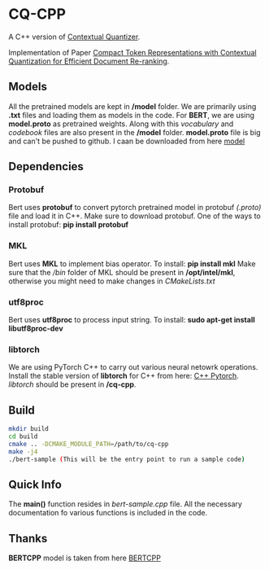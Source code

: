 # CQ-CPP
A C++ version of [Contextual Quantizer](https://github.com/yingrui-yang/ContextualQuantizer).

Implementation of Paper [Compact Token Representations with Contextual Quantization for Efficient Document Re-ranking](https://arxiv.org/pdf/2203.15328v1.pdf).


## Models
All the pretrained models are kept in **/model** folder. We are primarily using **.txt** files and loading them as models in the code. For **BERT**, we are using **model.proto** as pretrained weights. Along with this *vocabulary* and *codebook* files are also present in the **/model** folder. **model.proto** file is big and can't be pushed to github. I caan be downloaded from here [model]()

## Dependencies

### Protobuf
Bert uses **protobuf** to convert pytorch pretrained model in protobuf *(.proto)* file and load it in C++.
Make sure to download protobuf. 
One of the ways to install protobuf: **pip install protobuf**

### MKL
Bert uses **MKL** to implement bias operator.
To install: **pip install mkl**
Make sure that the */bin* folder of MKL should be present in **/opt/intel/mkl**, otherwise you might need to make changes in *CMakeLists.txt*


### utf8proc
Bert uses **utf8proc** to process input string.
To install: **sudo apt-get install libutf8proc-dev**

### libtorch
We are using PyTorch C++ to carry out various neural netowrk operations. 
Install the stable version of **libtorch** for C++ from here: [C++ Pytorch](https://download.pytorch.org/libtorch/cpu/libtorch-cxx11-abi-shared-with-deps-1.13.1%2Bcpu.zip). *libtorch* should be present in **/cq-cpp**.


## Build
```bash
mkdir build 
cd build
cmake .. -DCMAKE_MODULE_PATH=/path/to/cq-cpp
make -j4
./bert-sample (This will be the entry point to run a sample code)
```
## Quick Info
The **main()** function resides in *bert-sample.cpp* file. All the necessary documentation fo various functions is included in the code.

## Thanks
**BERTCPP** model is taken from here [BERTCPP](https://github.com/LeeJuly30/BERTCpp) 
